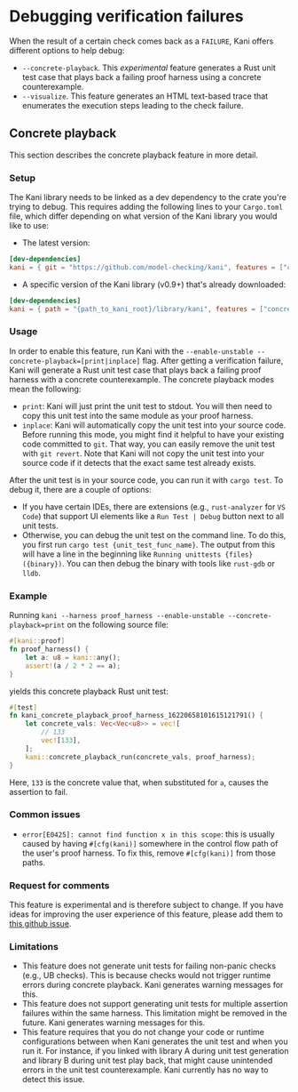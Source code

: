 # Debugging verification failures

When the result of a certain check comes back as a `FAILURE`,
Kani offers different options to help debug:
* `--concrete-playback`. This _experimental_ feature generates a Rust unit test case that plays back a failing
proof harness using a concrete counterexample.
* `--visualize`. This feature generates an HTML text-based trace that
enumerates the execution steps leading to the check failure.

## Concrete playback

This section describes the concrete playback feature in more detail.

### Setup

The Kani library needs to be linked as a dev dependency to the crate you're trying to debug.
This requires adding the following lines to your `Cargo.toml` file,
which differ depending on what version of the Kani library you would like to use:
* The latest version:
```toml
[dev-dependencies]
kani = { git = "https://github.com/model-checking/kani", features = ["concrete_playback"] }
```
* A specific version of the Kani library (v0.9+) that's already downloaded:
```toml
[dev-dependencies]
kani = { path = "{path_to_kani_root}/library/kani", features = ["concrete_playback"] }
```

### Usage

In order to enable this feature, run Kani with the `--enable-unstable --concrete-playback=[print|inplace]` flag.
After getting a verification failure, Kani will generate a Rust unit test case that plays back a failing
proof harness with a concrete counterexample.
The concrete playback modes mean the following:
* `print`: Kani will just print the unit test to stdout.
You will then need to copy this unit test into the same module as your proof harness.
* `inplace`: Kani will automatically copy the unit test into your source code.
Before running this mode, you might find it helpful to have your existing code committed to `git`.
That way, you can easily remove the unit test with `git revert`.
Note that Kani will not copy the unit test into your source code if it detects
that the exact same test already exists. 

After the unit test is in your source code, you can run it with `cargo test`.
To debug it, there are a couple of options:
* If you have certain IDEs, there are extensions (e.g., `rust-analyzer` for `VS Code`)
that support UI elements like a `Run Test | Debug` button next to all unit tests.
* Otherwise, you can debug the unit test on the command line.
To do this, you first run `cargo test {unit_test_func_name}`.
The output from this will have a line in the beginning like `Running unittests {files} ({binary})`.
You can then debug the binary with tools like `rust-gdb` or `lldb`.

### Example

Running `kani --harness proof_harness --enable-unstable --concrete-playback=print` on the following source file:
```rust
#[kani::proof]
fn proof_harness() {
    let a: u8 = kani::any();
    assert!(a / 2 * 2 == a);
}
```
yields this concrete playback Rust unit test:
```rust
#[test]
fn kani_concrete_playback_proof_harness_16220658101615121791() {
    let concrete_vals: Vec<Vec<u8>> = vec![
        // 133
        vec![133],
    ];
    kani::concrete_playback_run(concrete_vals, proof_harness);
}
```
Here, `133` is the concrete value that, when substituted for `a`, causes the assertion to fail.

### Common issues

* `error[E0425]: cannot find function x in this scope`:
this is usually caused by having `#[cfg(kani)]` somewhere in the control flow path of the user's proof harness.
To fix this, remove `#[cfg(kani)]` from those paths.

### Request for comments

This feature is experimental and is therefore subject to change.
If you have ideas for improving the user experience of this feature,
please add them to [this github issue](https://github.com/model-checking/kani/issues/1536).

### Limitations 

* This feature does not generate unit tests for failing non-panic checks (e.g., UB checks).
This is because checks would not trigger runtime errors during concrete playback.
Kani generates warning messages for this.
* This feature does not support generating unit tests for multiple assertion failures within the same harness.
This limitation might be removed in the future.
Kani generates warning messages for this.
* This feature requires that you do not change your code or runtime configurations between when Kani generates the unit test and when you run it.
For instance, if you linked with library A during unit test generation and library B during unit test play back,
that might cause unintended errors in the unit test counterexample.
Kani currently has no way to detect this issue.
